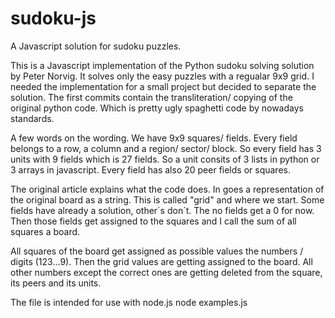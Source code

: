 # sudoku-js
A Javascript solution for sudoku puzzles.

This is a Javascript implementation of the Python sudoku solving solution by Peter Norvig.
It solves only the easy puzzles with a regualar 9x9 grid.
I needed the implementation for a small project but decided to separate the solution. The first commits contain the transliteration/ copying of the original python code. Which is pretty ugly spaghetti code by nowadays standards. 

A few words on the wording. We have 9x9 squares/ fields. Every field belongs to a row, a column and a region/ sector/ block. So every field has 3 units with 9 fields which is 27 fields. So a unit consits of 3 lists in python or 3 arrays in javascript.
Every field has also 20 peer fields or squares. 

The original article explains what the code does. In goes a representation of the original  board as a string. This is called "grid" and where we start. Some fields have already a solution, other´s don´t. The no fields get a 0 for now. Then those fields get assigned to the squares and I call the sum of all squares a board. 

All squares of the board get assigned as possible values the numbers / digits (123...9). Then the grid values are getting assigned to the board. All other numbers except the correct ones are getting deleted from the square, its peers and its units.

The file is intended for use with node.js
node examples.js 
